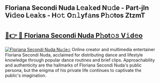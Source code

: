 ## Floriana Secondi Nuda L𝚎a𝚔ed N𝚞𝚍e - Part-jIn Vi𝚍𝚎o L𝚎a𝚔s - H𝚘𝚝 O𝚗𝚕yf𝚊ns P𝚑𝚘tos ZtzmT

# <h2><a href="http://kf2ro4.oniu.top/?m=Floriana+Secondi+Nuda">🔗👉 🔴 Floriana Secondi Nuda P𝚑ot𝚘𝚜 V𝚒d𝚎o</a></h2>

[![Floriana Secondi Nuda Nu𝚍e𝚜](https://i.imgur.com/0qMVB7G.gif)](http://kf2ro4.oniu.top/?m=Floriana+Secondi+Nuda)
Online creator and multimedia entertainer Floriana Secondi Nuda, acclaimed for distributing dance and lifestyle knowledge through popular dance routines and brief clips. Approachability and authenticity are the hallmarks of Floriana Secondi Nuda's public persona, but the enigma of his private life continues to captivate the public's imagination.  
